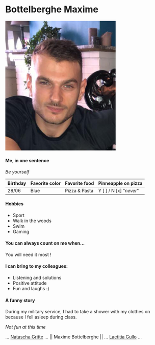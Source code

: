 # Bottelberghe Maxime


![](https://github.com/Maxime-Bott/markdown-challenge/blob/master/me.jpg?raw=true)

#### Me, in one sentence
*Be yourself*


| Birthday | Favorite color | Favorite food | Pinneapple on pizza     |
| -------- | -------------- | ------------- | ----------------------- |
| 28/06    | Blue           | Pizza & Pasta | Y [ ] / N [x] "*never*" |

#### Hobbies
- Sport
- Walk in the woods
- Swim
- Gaming

#### You can always count on me when...
You will need it most !

#### I can bring to my colleagues: 
- Listening and solutions
- Positive attitude
- Fun and laughs :)

#### A funny story

During my military service, I had to take a shower with my clothes on because I fell asleep during class.

*Not fun at this time*








... [Natascha Gritte](https://github.com/Dhaibuna/markdown-challenge) ... || Maxime Bottelberghe || ... [Laetitia Gullo](https://github.com/LaetitiaGullo/markdown-challenge) ... 
